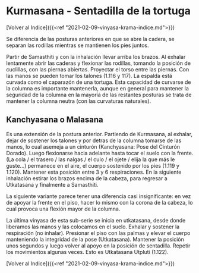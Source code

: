 # Kurmasana - Sentadilla de la tortuga


[Volver al Indice]({{<ref "2021-02-09-vinyasa-krama-indice.md">}})

Se diferencia de las posturas anteriores en que se abre la cadera, se
separan las rodillas mientras se mantienen los pies juntos.

Partir de Samasthiti y con la inhalación llevar arriba los brazos. Al
exhalar lentamente abrir las caderas y flexionar las rodillas, tomando
la posición de cuclillas, con las piernas abiertas. Proyectar el torso
entre las piernas. Con las manos se pueden tomar los talones (1.116 y
117). La espalda está curvada como el caparazón de una tortuga. Esta
capacidad de curvarse de la columna es importante mantenerla, aunque en
general para mantener la seguridad de la columna en la mayoría de las
restantes posturas se trata de mantener la columna neutra (con las
curvaturas naturales).

## Kanchyasana o Malasana

Es una extensión de la postura anterior. Partiendo de Kurmasana, al
exhalar, dejar de sostener los talones y por detras de la columna
tomarse de las manos, lo cual asemeja a un cinturón (Kanchyasana: Pose
del Cinturón Dorado). Luego flexionarse hacia adelante hasta tocar el
suelo con la frente. (La cola / el trasero / las nalgas / el culo / el
ojete / elija la que más le guste\...) permanece en el aire, el cuerpo
sostenido por los pies (1.119 y 1.120). Mantener esta posición entre 3 y
6 respiraciones. En la siguiente inhalación estirar los brazos encima de
la cabeza, para regresar a Utkatasana y finalmente a Samasthiti.

La siguiente variante parece tener una diferencia casi insignificante:
en vez de apoyar la frente en el piso, hacer lo mismo con la corona de
la cabeza, lo cual provoca una flexión mayor de la columna.

La última vinyasa de esta sub-serie se inicia en utkatasana, desde donde
liberamos las manos y las colocamos en el suelo. Exhalar y sostener la
respiración (no inhalar). Presionar el piso con las palmas y elevar el
cuerpo manteniendo la integridad de la pose (Utkatasana). Mantener la
posición unos segundos y luego volver al apoyo en la posición de
sentadilla. Repetir los movimientos algunas veces. Esto es Utkatasana
Utpluti (1.122).

[Volver al Indice]({{<ref "2021-02-09-vinyasa-krama-indice.md">}})

